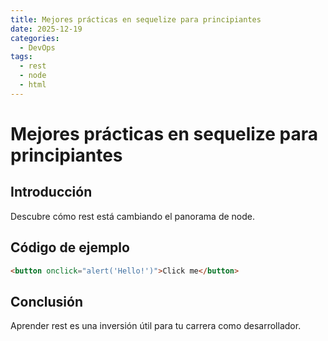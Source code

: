 ```yaml
---
title: Mejores prácticas en sequelize para principiantes
date: 2025-12-19
categories:
  - DevOps
tags:
  - rest
  - node
  - html
---
```


# Mejores prácticas en sequelize para principiantes

## Introducción

Descubre cómo rest está cambiando el panorama de node.

## Código de ejemplo

```html
<button onclick="alert('Hello!')">Click me</button>
```

## Conclusión

Aprender rest es una inversión útil para tu carrera como desarrollador.